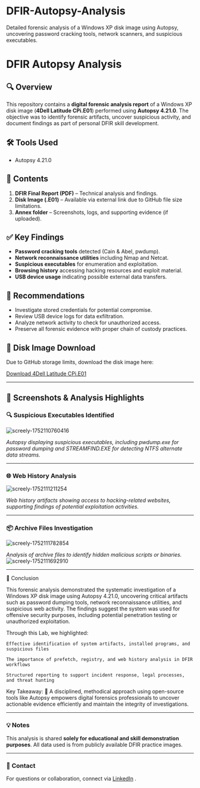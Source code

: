 # DFIR-Autopsy-Analysis
Detailed forensic analysis of a Windows XP disk image using Autopsy, uncovering password cracking tools, network scanners, and suspicious executables.

# DFIR Autopsy Analysis

## 🔍 Overview
This repository contains a **digital forensic analysis report** of a Windows XP disk image (**4Dell Latitude CPi.E01**) performed using **Autopsy 4.21.0**. The objective was to identify forensic artifacts, uncover suspicious activity, and document findings as part of personal DFIR skill development.

## 🛠️ Tools Used
- Autopsy 4.21.0

## 📂 Contents

1. **DFIR Final Report (PDF)** – Technical analysis and findings.
2. **Disk Image (.E01)** – Available via external link due to GitHub file size limitations.
3. **Annex folder** – Screenshots, logs, and supporting evidence (if uploaded).

## ✅ Key Findings

- **Password cracking tools** detected (Cain & Abel, pwdump).
- **Network reconnaissance utilities** including Nmap and Netcat.
- **Suspicious executables** for enumeration and exploitation.
- **Browsing history** accessing hacking resources and exploit material.
- **USB device usage** indicating possible external data transfers.

## 📌 Recommendations

- Investigate stored credentials for potential compromise.
- Review USB device logs for data exfiltration.
- Analyze network activity to check for unauthorized access.
- Preserve all forensic evidence with proper chain of custody practices.

## 🔗 Disk Image Download

Due to GitHub storage limits, download the disk image here:

[Download 4Dell Latitude CPi.E01](https://cfreds.nist.gov/all/NIST/HackingCase)

---
## 📸 Screenshots & Analysis Highlights

### 🔍 Suspicious Executables Identified

![screely-1752110760416](https://github.com/user-attachments/assets/28ed776a-41f7-4b9f-a960-0edb0f012604)

*Autopsy displaying suspicious executables, including pwdump.exe for password dumping and STREAMFIND.EXE for detecting NTFS alternate data streams.*

---

### 🌐 Web History Analysis


![screely-1752111211254](https://github.com/user-attachments/assets/d268f7a6-7802-41e4-896a-5ba429f39a17)

*Web history artifacts showing access to hacking-related websites, supporting findings of potential exploitation activities.*

---

### 📦 Archive Files Investigation

![screely-1752111782854](https://github.com/user-attachments/assets/8024b659-5811-4d58-a4a4-0cbf9012800e)

*Analysis of archive files to identify hidden malicious scripts or binaries.*
![screely-1752111692910](https://github.com/user-attachments/assets/4c062c8f-6513-46a0-a61f-0059ede18cbb)

---
🔷 Conclusion

This forensic analysis demonstrated the systematic investigation of a Windows XP disk image using Autopsy 4.21.0, uncovering critical artifacts such as password dumping tools, network reconnaissance utilities, and suspicious web activity. The findings suggest the system was used for offensive security purposes, including potential penetration testing or unauthorized exploitation.

Through this Lab, we highlighted:

    Effective identification of system artifacts, installed programs, and suspicious files

    The importance of prefetch, registry, and web history analysis in DFIR workflows

    Structured reporting to support incident response, legal processes, and threat hunting

Key Takeaway:
🔑 A disciplined, methodical approach using open-source tools like Autopsy empowers digital forensics professionals to uncover actionable evidence efficiently and maintain the integrity of investigations.

---
### 💡 **Notes**
This analysis is shared **solely for educational and skill demonstration purposes**. All data used is from publicly available DFIR practice images.

---

### 🔗 **Contact**
For questions or collaboration, connect via [LinkedIn](https://www.linkedin.com/in/nikhil-lobo-926179191/) .
